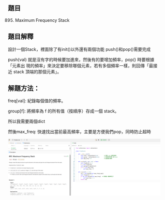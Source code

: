 ## 題目
 895. Maximum Frequency Stack

 ## 題目解釋

 設計一個Stack，裡面除了有init()以外還有兩個功能 push()和pop()需要完成

push(val) 就是沒有字的時候要加進來，然後有的要增加頻率，pop() 時要根據「元素出
現的頻率」來決定要移除哪個元素，若有多個頻率一樣，則回傳「最接
近 stack 頂端的那個元素」。


##  解題方法：
freq[val]: 紀錄每個值的頻率。

group[f]: 將頻率為 f 的所有值（按順序）存成一個 stack。

所以我需要兩個dict

然後max_freq: 快速找出當前最高頻率，主要是方便我們pop，同時防止超時

![alt text](895.png)


